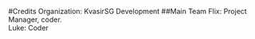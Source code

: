 #Credits
Organization: KvasirSG Development
##Main Team
Flix: Project Manager, coder.
<br>
Luke: Coder
